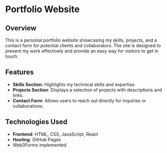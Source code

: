# Portfolio Website

## Overview
This is a personal portfolio website showcasing my skills, projects, and a contact form for potential clients and collaborators. The site is designed to present my work effectively and provide an easy way for visitors to get in touch.

## Features
- **Skills Section**: Highlights my technical skills and expertise.
- **Projects Section**: Displays a selection of projects with descriptions and links.
- **Contact Form**: Allows users to reach out directly for inquiries or collaborations.

## Technologies Used
- **Frontend**: HTML, CSS, JavaScript, React
- **Hosting**: GitHub Pages
- Web3Forms implemented
